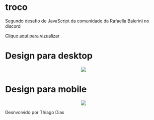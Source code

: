 # troco
 Segundo desafio de JavaScript da comunidade da Rafaella Balerini no discord

<a href="https://thiagopdias.github.io/troco/">Clique aqui para vizualizar</a>

# Design para desktop
<div align="center">
    <img src="https://user-images.githubusercontent.com/81495910/154690519-8a7b1646-a5e6-4f2c-ab29-09e574096db8.png">
</div>

# Design para mobile
<div align="center">
    <img src="https://user-images.githubusercontent.com/81495910/154690588-92a6a4d6-d867-4322-85c4-a9250273c1c1.png">
</div>

Desnvolvido por Thiago Dias